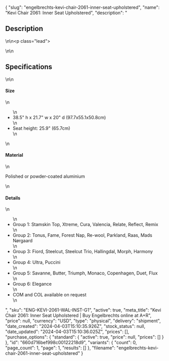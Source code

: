 {
  "slug": "engelbrechts-kevi-chair-2061-inner-seat-upholstered",
  "name": "Kevi Chair 2061: Inner Seat Upholstered",
  "description": "<h2>Description</h2>\n<!-- split -->\n<p class=\"lead\"> </p>\n<!-- split -->\n<h2>Specifications</h2>\n<!-- split -->\n<h4>Size</h4>\n<ul>\n<li>38.5\" h x 21.7\" w x 20\" d (97.7x55.1x50.8cm)</li>\n<li>Seat height: 25.9\" (65.7cm)</li>\n</ul>\n<h4>Material</h4>\n<p><span>Polished or powder-coated aluminium</span></p>\n<h4>Details</h4>\n<ul>\n<li>Group 1: Stamskin Top, Xtreme, Cura, Valencia, Relate, Reflect, Remix</li>\n<li>Group 2: Tonus, Fame, Forest Nap, Re-wool, Parkland, Raas, Mads Nørgaard</li>\n<li>Group 3: Fiord, Steelcut, Steelcut Trio, Hallingdal, Morph, Harmony</li>\n<li>Group 4: Ultra, Puccini</li>\n<li>Group 5: Savanne, Butter, Triumph, Monaco, Copenhagen, Duet, Flux</li>\n<li>Group 6: Elegance</li>\n<li>COM and COL available on request</li>\n</ul>",
  "sku": "ENG-KEVI-2061-WAL-INST-G1",
  "active": true,
  "meta_title": "Kevi Chair 2061: Inner Seat Upholstered | Buy Engelbrechts online at A+R",
  "price": null,
  "currency": "USD",
  "type": "physical",
  "delivery": "shipment",
  "date_created": "2024-04-03T15:10:35.926Z",
  "stock_status": null,
  "date_updated": "2024-04-03T15:10:36.025Z",
  "prices": [],
  "purchase_options": {
    "standard": {
      "active": true,
      "price": null,
      "prices": []
    }
  },
  "id": "660d716bef998c00122218d9",
  "variants": {
    "count": 0,
    "page_count": 1,
    "page": 1,
    "results": []
  },
  "filename": "engelbrechts-kevi-chair-2061-inner-seat-upholstered"
}
